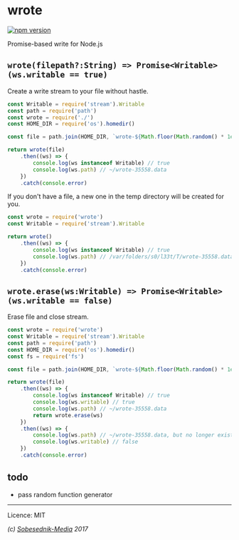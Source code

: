 # wrote

[![npm version](https://badge.fury.io/js/wrote.svg)](https://badge.fury.io/js/wrote)

Promise-based write for Node.js

## `wrote(filepath?:String) => Promise<Writable> (ws.writable == true)`

Create a write stream to your file without hastle.

```js
const Writable = require('stream').Writable
const path = require('path')
const wrote = require('./')
const HOME_DIR = require('os').homedir()

const file = path.join(HOME_DIR, `wrote-${Math.floor(Math.random() * 1e5)}.data`)

return wrote(file)
    .then((ws) => {
        console.log(ws instanceof Writable) // true
        console.log(ws.path) // ~/wrote-35558.data
    })
    .catch(console.error)

```

If you don't have a  file, a new one in the temp directory will be created for you.

```js
const wrote = require('wrote')
const Writable = require('stream').Writable

return wrote()
    .then((ws) => {
        console.log(ws instanceof Writable) // true
        console.log(ws.path) // /var/folders/s0/l33t/T/wrote-35558.data
    })
    .catch(console.error)
```

## `wrote.erase(ws:Writable) => Promise<Writable> (ws.writable == false)`

Erase file and close stream.

```js
const wrote = require('wrote')
const Writable = require('stream').Writable
const path = require('path')
const HOME_DIR = require('os').homedir()
const fs = require('fs')

const file = path.join(HOME_DIR, `wrote-${Math.floor(Math.random() * 1e5)}.data`)

return wrote(file)
    .then((ws) => {
        console.log(ws instanceof Writable) // true
        console.log(ws.writable) // true
        console.log(ws.path) // ~/wrote-35558.data
        return wrote.erase(ws)
    })
    .then((ws) => {
        console.log(ws.path) // ~/wrote-35558.data, but no longer exists
        console.log(ws.writable) // false
    })
    .catch(console.error)
```

## todo

- pass random function generator

---

Licence: MIT

*(c) [Sobesednik-Media](https://sobesednik.media) 2017*
